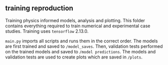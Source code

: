 ## training reproduction
Training physics informed models, analysis and plotting. This folder contains everything required to train numerical and experimental case studies. Training uses `tensorflow` 2.13.0.

`main.py` imports all scripts and runs them in the correct order. The models are first trained and saved to `/model_saves`. Then, validation tests performed on the trained models and saved to `/model predictions`. The models and validation tests are used to create plots which are saved in `/plots`. 
